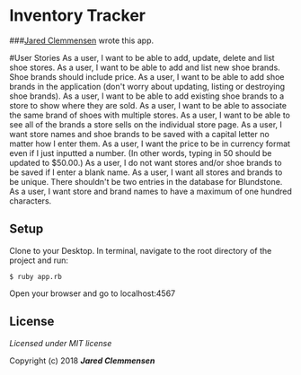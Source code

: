 <!--Your documentation is complete when someone can use your module without ever having to look at its code. This is very important. This makes it possible for you to separate your module's documented interface from its internal implementation (guts). This is good because it means that you are free to change the module's internals as long as the interface remains the same.

Remember: the documentation, not the code, defines what a module does. -- Ken Williams-->

# Inventory Tracker

###[Jared Clemmensen](http://github.com/wh0pper) wrote this app.

#User Stories
As a user, I want to be able to add, update, delete and list shoe stores.
As a user, I want to be able to add and list new shoe brands. Shoe brands should include price.
As a user, I want to be able to add shoe brands in the application (don't worry about updating, listing or destroying shoe brands).
As a user, I want to be able to add existing shoe brands to a store to show where they are sold.
As a user, I want to be able to associate the same brand of shoes with multiple stores.
As a user, I want to be able to see all of the brands a store sells on the individual store page.
As a user, I want store names and shoe brands to be saved with a capital letter no matter how I enter them.
As a user, I want the price to be in currency format even if I just inputted a number. (In other words, typing in 50 should be updated to $50.00.)
As a user, I do not want stores and/or shoe brands to be saved if I enter a blank name.
As a user, I want all stores and brands to be unique. There shouldn't be two entries in the database for Blundstone.
As a user, I want store and brand names to have a maximum of one hundred characters.

## Setup

Clone to your Desktop.
In terminal, navigate to the root directory of the project and run:

```
$ ruby app.rb
```

Open your browser and go to localhost:4567


## License

*Licensed under MIT license*

Copyright (c) 2018 **_Jared Clemmensen_**
